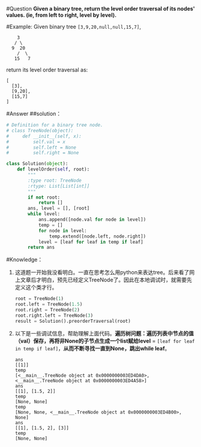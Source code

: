 #Question
**Given a binary tree, return the level order traversal of its nodes' values. (ie, from left to right, level by level).**

#Example:
Given binary tree `[3,9,20,null,null,15,7]`,

```
    3
   / \
  9  20
    /  \
   15   7
```

return its level order traversal as: 
```
[
  [3],
  [9,20],
  [15,7]
]
```

#Answer
##solution：
```python
# Definition for a binary tree node.
# class TreeNode(object):
#     def __init__(self, x):
#         self.val = x
#         self.left = None
#         self.right = None

class Solution(object):
    def levelOrder(self, root):
        """
        :type root: TreeNode
        :rtype: List[List[int]]
        """
        if not root:
            return []
        ans, level = [], [root]
        while level:
            ans.append([node.val for node in level])
            temp = []
            for node in level:
                temp.extend([node.left, node.right])
            level = [leaf for leaf in temp if leaf]
        return ans     
```

#Knowledge：
1. 这道题一开始我没看明白。一直在思考怎么用python来表达tree。后来看了网上文章后才明白，预先已经定义TreeNode了。因此在本地调试时，就需要先定义这个类才行。

    ```python
    root = TreeNode(1)
    root.left = TreeNode(1.5)
    root.right = TreeNode(2)
    root.right.left = TreeNode(3)
    result = Solution().preorderTraversal(root)
    ```

2. 以下是一些调试信息，帮助理解上面代码。**遍历树问题：遍历列表中节点的值（val）保存，再将非None的子节点生成一个list赋给level** = `[leaf for leaf in temp if leaf]`，**从而不断寻找一直到None，跳出while leaf**。
    ```
    ans
    [[1]]
    temp
    [<__main__.TreeNode object at 0x0000000003ED4DA0>, <__main__.TreeNode object at 0x0000000003ED4A58>]
    ans
    [[1], [1.5, 2]]
    temp
    [None, None]
    temp
    [None, None, <__main__.TreeNode object at 0x0000000003ED4B00>, None]
    ans
    [[1], [1.5, 2], [3]]
    temp
    [None, None]
    ```